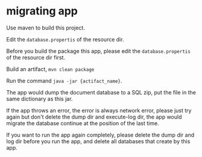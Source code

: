 # migrating app

Use maven to build this project.

Edit the `database.propertis` of the resource dir.

Before you build the package this app, please edit the `database.propertis` of the resource dir first.

Build an artifact, `mvn clean package`

Run the command `java -jar {actifact_name}`.

The app would dump the document database to a SQL zip, put the file in the same dictionary as this jar.

If the app throws an error, the error is always network error, please just try again but don't delete the dump dir and execute-log dir, the app would migrate the database continue at the position of the last time.

If you want to run the app again completely, please delete the dump dir and log dir before you run the app, and delete all databases that create by this app.
